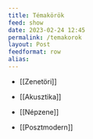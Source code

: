 ```yaml
---
title: Témakörök
feed: show
date: 2023-02-24 12:45
permalink: /temakorok
layout: Post
feedformat: row
alias:
---
```


- [[Zenetöri]]

- [[Akusztika]]

- [[Népzene]]

- [[Posztmodern]]
